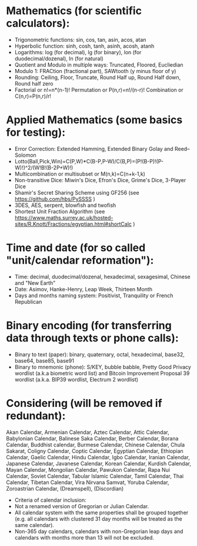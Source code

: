 # Mathematics (for scientific calculators):
* Trigonometric functions: sin, cos, tan, asin, acos, atan
* Hyperbolic function: sinh, cosh, tanh, asinh, acosh, atanh
* Logarithms: log (for decimal), lg (for binary), lon (for duodecimal/dozenal), ln (for natural)
* Quotient and Modulo in multiple ways: Truncated, Floored, Eucliedian
* Modulo 1: FRACtion (fractional part), SAWtooth (y minus floor of y)
* Rounding: Ceiling, Floor, Truncate, Round Half up, Round Half down, Round half zero
* Factorial or n!=n*(n-1)! Permutation or P(n,r)=n!/(n-r)! Combination or C(n,r)=P(n,r)/r!

# Applied Mathematics (some basics for testing):
* Error Correction: Extended Hamming, Extended Binary Golay and Reed–Solomon
* Lotto(Ball,Pick,Win)=C(P,W)*C(B-P,P-W)/C(B,P)=(P!(B-P)!(P-W)!)^2/(W!B!(B-2P+W)!)
* Multicombination or multisubset or M(n,k)=C(n+k-1,k)
* Non-transitive Dice: Miwin's Dice, Efron's Dice, Grime's Dice, 3-Player Dice
* Shamir's Secret Sharing Scheme using GF256 (see https://github.com/hbs/PySSSS )
* 3DES, AES, serpent, blowfish and twofish
* Shortest Unit Fraction Algorithm (see https://www.maths.surrey.ac.uk/hosted-sites/R.Knott/Fractions/egyptian.html#shortCalc )

# Time and date (for so called "unit/calendar reformation"):
* Time: decimal, duodecimal/dozenal, hexadecimal, sexagesimal, Chinese and "New Earth"
* Date: Asimov, Hanke-Henry, Leap Week, Thirteen Month
* Days and months naming system: Positivist, Tranquility or French Republican

# Binary encoding (for transferring data through texts or phone calls):
* Binary to text (paper): binary, quaternary, octal, hexadecimal,  base32, base64, base85, base91
* Binary to mnemonic (phone): S/KEY, bubble babble, Pretty Good Privacy wordlist (a.k.a biometric word list) and Bitcoin Improvement Proposal 39 wordlist (a.k.a. BIP39 wordlist, Electrum 2 wordlist)

# Considering (will be removed if redundant):
Akan Calendar, Armenian Calendar, Aztec Calendar, Attic Calendar, Babylonian Calendar, Balinese Saka Calendar, Berber Calendar, Borana Calendar, Buddhist calendar, Burmese Calendar, Chinese Calendar, Chula Sakarat, Coligny Calendar, Coptic Calendar, Egyptian Calendar, Ethiopian Calendar, Gaelic Calendar, Hindu Calendar, Igbo Calendar, Iranian Calendar, Japanese Calendar, Javanese Calendar, Korean Calendar, Kurdish Calendar, Mayan Calendar, Mongolian Calendar, Pawukon Calendar, Rapa Nui Calendar, Soviet Calendar, Tabular Islamic Calendar, Tamil Calendar, Thai Calendar, Tibetan Calendar, Vira Nirvana Samvat, Yoruba Calendar, Zoroastrian Calendar, (Dreamspell), (Discordian)
* Criteria of calendar inclusion:
* Not a renamed version of Gregorian or Julian Calendar.
* All calendar system with the same properties shall be grouped together (e.g. all calendars with clustered 31 day months will be treated as the same calendar).
* Non-365 day calendars, calendars with non-Gregorian leap days and calendars with months more than 13 will not be excluded.
